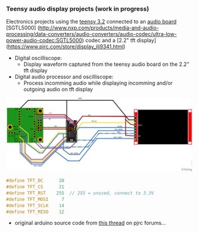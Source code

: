 ### Teensy audio display projects (work in progress)
Electronics projects using the [teensy 3.2](https://www.pjrc.com/store/teensy32.html) connected to an [audio board](https://www.pjrc.com/store/teensy3_audio.html) [SGTL5000] (http://www.nxp.com/products/media-and-audio-processing/data-converters/audio-converters/audio-codec/ultra-low-power-audio-codec:SGTL5000) codec and a [2.2" tft display] (https://www.pjrc.com/store/display_ili9341.html)
* Digital oscilliscope: 
  * Display waveform captured from the teensy audio board on the 2.2" tft display 
* Digital audio processor and oscilliscope: 
  * Process incomming audio while displaying incomming and/or outgoing audio on tft display 

![teensy lcd and audio circuit diagram](https://github.com/newdigate/teensy_audio_tft/blob/master/teensylcd1.png?raw=true)
```c
#define TFT_DC      20
#define TFT_CS      21
#define TFT_RST    255  // 255 = unused, connect to 3.3V
#define TFT_MOSI     7
#define TFT_SCLK    14
#define TFT_MISO    12
```
* original arduino source code from [this thread](https://forum.pjrc.com/threads/24793-Audio-Library?p=55821&viewfull=1#post55821) on pjrc forums...
